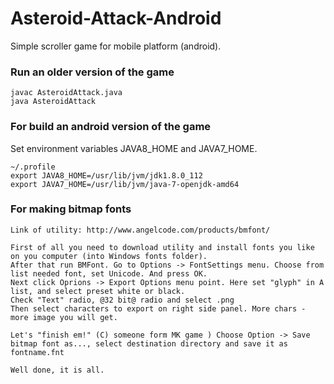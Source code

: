 # Asteroid-Attack-Android
Simple scroller game for mobile platform (android).


### Run an older version of the game

    javac AsteroidAttack.java
    java AsteroidAttack


### For build an android version of the game
Set environment variables JAVA8_HOME and JAVA7_HOME.
    
    ~/.profile
    export JAVA8_HOME=/usr/lib/jvm/jdk1.8.0_112
    export JAVA7_HOME=/usr/lib/jvm/java-7-openjdk-amd64

### For making bitmap fonts
    Link of utility: http://www.angelcode.com/products/bmfont/

    First of all you need to download utility and install fonts you like on you computer (into Windows fonts folder).
    After that run BMFont. Go to Options -> FontSettings menu. Choose from list needed font, set Unicode. And press OK.
    Next click Oprions -> Export Options menu point. Here set "glyph" in A list, and select preset white or black.
    Check "Text" radio, @32 bit@ radio and select .png
    Then select characters to export on right side panel. More chars - more image you will get.

    Let's "finish em!" (C) someone form MK game ) Choose Option -> Save bitmap font as..., select destination directory and save it as fontname.fnt

    Well done, it is all.

    
    